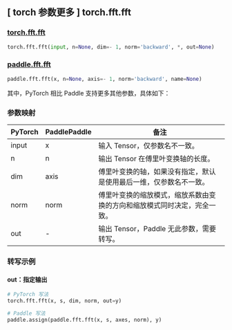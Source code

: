 ## [ torch 参数更多 ] torch.fft.fft

### [torch.fft.fft](https://pytorch.org/docs/stable/generated/torch.fft.fft.html?highlight=fft#torch.fft.fft)

```python
torch.fft.fft(input, n=None, dim=- 1, norm='backward', *, out=None)
```

### [paddle.fft.fft](https://www.paddlepaddle.org.cn/documentation/docs/zh/develop/api/paddle/fft/fft_cn.html)

```python
paddle.fft.fft(x, n=None, axis=- 1, norm='backward', name=None)
```

其中，PyTorch 相比 Paddle 支持更多其他参数，具体如下：
### 参数映射
| PyTorch       | PaddlePaddle | 备注                                                   |
| ------------- | ------------ | ------------------------------------------------------ |
| input         | x            | 输入 Tensor，仅参数名不一致。                            |
| n             | n            | 输出 Tensor 在傅里叶变换轴的长度。                      |
| dim           | axis         | 傅里叶变换的轴，如果没有指定，默认是使用最后一维，仅参数名不一致。|
| norm           |norm          |傅里叶变换的缩放模式，缩放系数由变换的方向和缩放模式同时决定，完全一致。|
| out            | -            |输出 Tensor，Paddle 无此参数，需要转写。              |

### 转写示例
#### out：指定输出
```python
# PyTorch 写法
torch.fft.fft(x, s, dim, norm, out=y)

# Paddle 写法
paddle.assign(paddle.fft.fft(x, s, axes, norm), y)
```
